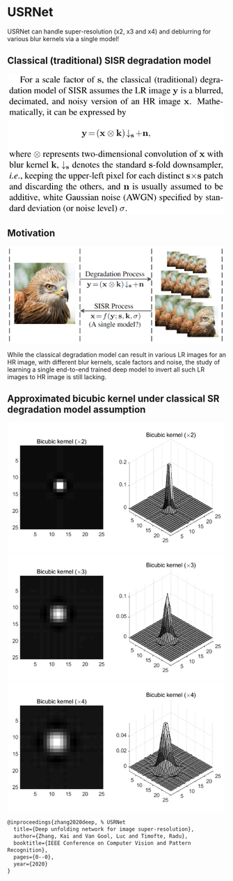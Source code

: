 # USRNet

USRNet can handle super-resolution (x2, x3 and x4) and deblurring for various blur kernels via a single model!

Classical (traditional) SISR degradation model
----------
<img src="figs/classical_degradation_model.png" width="500px"/> 


Motivation
----------
<img src="figs/fig1.png" width="500px"/>


While the classical degradation model can result in various LR images for an HR image, with different blur kernels, scale factors and noise, the study of learning a single end-to-end trained deep model to invert all such LR images to HR image is still lacking.



Approximated bicubic kernel under classical SR degradation model assumption
----------
<img src="figs/bicubic_kernelx2.png" width="500px"/> 
<img src="figs/bicubic_kernelx3.png" width="500px"/> 
<img src="figs/bicubic_kernelx4.png" width="500px"/>




```
@inproceedings{zhang2020deep, % USRNet
  title={Deep unfolding network for image super-resolution},
  author={Zhang, Kai and Van Gool, Luc and Timofte, Radu},
  booktitle={IEEE Conference on Computer Vision and Pattern Recognition},
  pages={0--0},
  year={2020}
}

```
